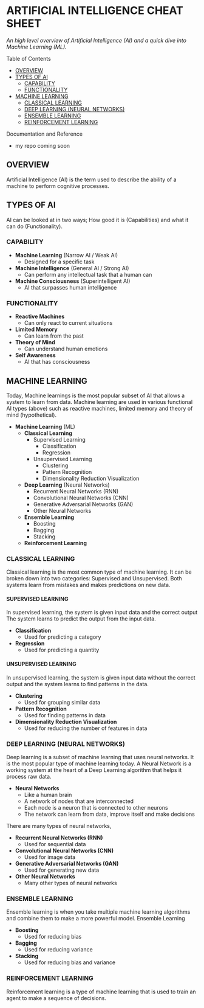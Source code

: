 # ARTIFICIAL INTELLIGENCE CHEAT SHEET

_An high level overview of Artificial Intelligence (AI)
and a quick dive into Machine Learning (ML)._

Table of Contents

* [OVERVIEW](https://github.com/JeffDeCola/my-cheat-sheets/tree/master/software/development/software-architectures/artificial-intelligence/artificial-intelligence-cheat-sheet#overview)
* [TYPES OF AI](https://github.com/JeffDeCola/my-cheat-sheets/tree/master/software/development/software-architectures/artificial-intelligence/artificial-intelligence-cheat-sheet#types-of-ai)
  * [CAPABILITY](https://github.com/JeffDeCola/my-cheat-sheets/tree/master/software/development/software-architectures/artificial-intelligence/artificial-intelligence-cheat-sheet#capability)
  * [FUNCTIONALITY](https://github.com/JeffDeCola/my-cheat-sheets/tree/master/software/development/software-architectures/artificial-intelligence/artificial-intelligence-cheat-sheet#functionality)
* [MACHINE LEARNING](https://github.com/JeffDeCola/my-cheat-sheets/tree/master/software/development/software-architectures/artificial-intelligence/artificial-intelligence-cheat-sheet#machine-learning)
  * [CLASSICAL LEARNING](https://github.com/JeffDeCola/my-cheat-sheets/tree/master/software/development/software-architectures/artificial-intelligence/artificial-intelligence-cheat-sheet#classical-learning)
  * [DEEP LEARNING (NEURAL NETWORKS)](https://github.com/JeffDeCola/my-cheat-sheets/tree/master/software/development/software-architectures/artificial-intelligence/artificial-intelligence-cheat-sheet#deep-learning-neural-networks)
  * [ENSEMBLE LEARNING](https://github.com/JeffDeCola/my-cheat-sheets/tree/master/software/development/software-architectures/artificial-intelligence/artificial-intelligence-cheat-sheet#ensemble-learning)
  * [REINFORCEMENT LEARNING](https://github.com/JeffDeCola/my-cheat-sheets/tree/master/software/development/software-architectures/artificial-intelligence/artificial-intelligence-cheat-sheet#reinforcement-learning)

Documentation and Reference

* my repo coming soon

## OVERVIEW

Artificial Intelligence (AI) is the term used to describe the ability of a
machine to perform cognitive processes.

## TYPES OF AI

AI can be looked at in two ways; How good it is (Capabilities) and what it can
do (Functionality).

### CAPABILITY

* **Machine Learning** (Narrow AI / Weak AI)
  * Designed for a specific task
* **Machine Intelligence** (General AI / Strong AI)
  * Can perform any intellectual task that a human can
* **Machine Consciousness** (Superintelligent AI)
  * AI that surpasses human intelligence

### FUNCTIONALITY

* **Reactive Machines**
  * Can only react to current situations
* **Limited Memory**
  * Can learn from the past
* **Theory of Mind**
  * Can understand human emotions
* **Self Awareness**
  * AI that has consciousness

## MACHINE LEARNING

Today, Machine learnings is the most popular subset of AI
that allows a system to learn from data.
Machine learning are used in various functional AI types (above)
such as reactive machines, limited memory and theory of mind (hypothetical).

* **Machine Learning** (ML)
  * **Classical Learning**
    * Supervised Learning
      * Classification
      * Regression
    * Unsupervised Learning
      * Clustering
      * Pattern Recognition
      * Dimensionality Reduction Visualization
  * **Deep Learning** (Neural Networks)
    * Recurrent Neural Networks (RNN)
    * Convolutional Neural Networks (CNN)
    * Generative Adversarial Networks (GAN)
    * Other Neural Networks
  * **Ensemble Learning**
    * Boosting
    * Bagging
    * Stacking
  * **Reinforcement Learning**

### CLASSICAL LEARNING

Classical learning is the most common type of machine learning.
It can be broken down into two categories: Supervised and Unsupervised.
Both systems learn from mistakes and makes predictions on new data.

#### SUPERVISED LEARNING

In supervised learning, the system is given input data and the correct output
The system learns to predict the output from the input data.

* **Classification**
  * Used for predicting a category
* **Regression**
  * Used for predicting a quantity

#### UNSUPERVISED LEARNING

In unsupervised learning, the system is given input data without the correct
output and the system learns to find patterns in the data.

* **Clustering**
  * Used for grouping similar data
* **Pattern Recognition**
  * Used for finding patterns in data
* **Dimensionality Reduction Visualization**
  * Used for reducing the number of features in data

### DEEP LEARNING (NEURAL NETWORKS)

Deep learning is a subset of machine learning that uses neural networks.
It is the most popular type of machine learning today. A Neural Network is a
working system at the heart of a Deep Learning algorithm that helps it process
raw data.

* **Neural Networks**
  * Like a human brain
  * A network of nodes that are interconnected
  * Each node is a neuron that is connected to other neurons
  * The network can learn from data, improve itself and make decisions

There are many types of neural networks,

* **Recurrent Neural Networks (RNN)**
  * Used for sequential data
* **Convolutional Neural Networks (CNN)**
  * Used for image data
* **Generative Adversarial Networks (GAN)**
  * Used for generating new data
* **Other Neural Networks**
  * Many other types of neural networks

### ENSEMBLE LEARNING

Ensemble learning is when you take multiple machine learning algorithms
and combine them to make a more powerful model.
Ensemble Learning

* **Boosting**
  * Used for reducing bias
* **Bagging**
  * Used for reducing variance
* **Stacking**
  * Used for reducing bias and variance

### REINFORCEMENT LEARNING

Reinforcement learning is a type of machine learning that is used to
train an agent to make a sequence of decisions.
